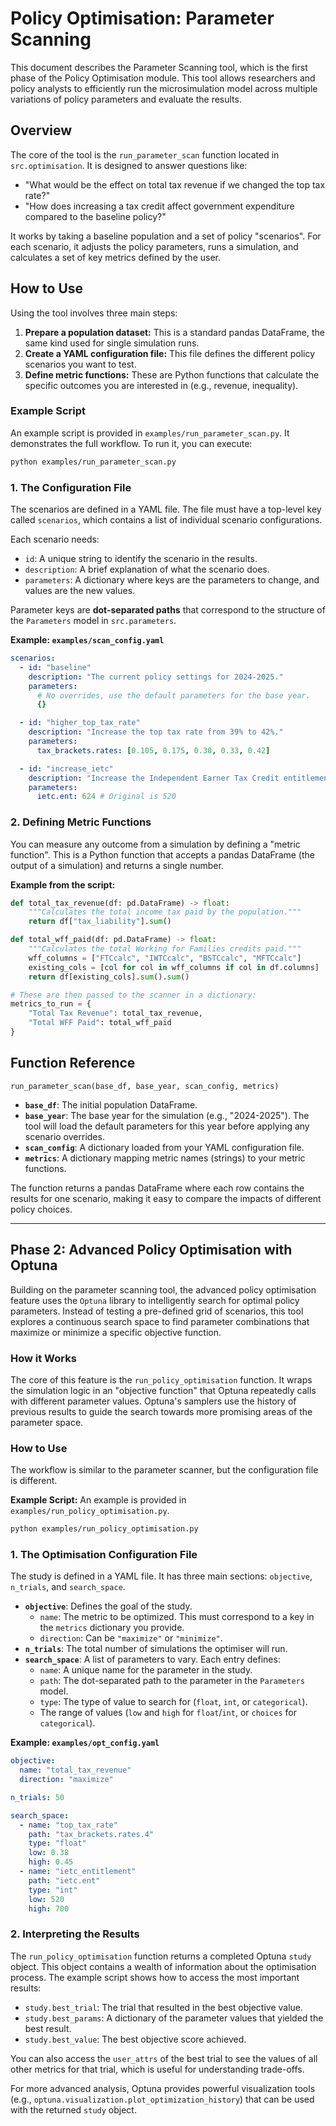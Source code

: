 # Policy Optimisation: Parameter Scanning

This document describes the Parameter Scanning tool, which is the first phase of the Policy Optimisation module. This tool allows researchers and policy analysts to efficiently run the microsimulation model across multiple variations of policy parameters and evaluate the results.

## Overview

The core of the tool is the `run_parameter_scan` function located in `src.optimisation`. It is designed to answer questions like:
- "What would be the effect on total tax revenue if we changed the top tax rate?"
- "How does increasing a tax credit affect government expenditure compared to the baseline policy?"

It works by taking a baseline population and a set of policy "scenarios". For each scenario, it adjusts the policy parameters, runs a simulation, and calculates a set of key metrics defined by the user.

## How to Use

Using the tool involves three main steps:
1.  **Prepare a population dataset:** This is a standard pandas DataFrame, the same kind used for single simulation runs.
2.  **Create a YAML configuration file:** This file defines the different policy scenarios you want to test.
3.  **Define metric functions:** These are Python functions that calculate the specific outcomes you are interested in (e.g., revenue, inequality).

### Example Script

An example script is provided in `examples/run_parameter_scan.py`. It demonstrates the full workflow. To run it, you can execute:
```bash
python examples/run_parameter_scan.py
```

### 1. The Configuration File

The scenarios are defined in a YAML file. The file must have a top-level key called `scenarios`, which contains a list of individual scenario configurations.

Each scenario needs:
- `id`: A unique string to identify the scenario in the results.
- `description`: A brief explanation of what the scenario does.
- `parameters`: A dictionary where keys are the parameters to change, and values are the new values.

Parameter keys are **dot-separated paths** that correspond to the structure of the `Parameters` model in `src.parameters`.

**Example: `examples/scan_config.yaml`**
```yaml
scenarios:
  - id: "baseline"
    description: "The current policy settings for 2024-2025."
    parameters:
      # No overrides, use the default parameters for the base year.
      {}

  - id: "higher_top_tax_rate"
    description: "Increase the top tax rate from 39% to 42%."
    parameters:
      tax_brackets.rates: [0.105, 0.175, 0.30, 0.33, 0.42]

  - id: "increase_ietc"
    description: "Increase the Independent Earner Tax Credit entitlement by 20%."
    parameters:
      ietc.ent: 624 # Original is 520
```

### 2. Defining Metric Functions

You can measure any outcome from a simulation by defining a "metric function". This is a Python function that accepts a pandas DataFrame (the output of a simulation) and returns a single number.

**Example from the script:**
```python
def total_tax_revenue(df: pd.DataFrame) -> float:
    """Calculates the total income tax paid by the population."""
    return df["tax_liability"].sum()

def total_wff_paid(df: pd.DataFrame) -> float:
    """Calculates the total Working for Families credits paid."""
    wff_columns = ["FTCcalc", "IWTCcalc", "BSTCcalc", "MFTCcalc"]
    existing_cols = [col for col in wff_columns if col in df.columns]
    return df[existing_cols].sum().sum()

# These are then passed to the scanner in a dictionary:
metrics_to_run = {
    "Total Tax Revenue": total_tax_revenue,
    "Total WFF Paid": total_wff_paid
}
```

## Function Reference

`run_parameter_scan(base_df, base_year, scan_config, metrics)`

- **`base_df`**: The initial population DataFrame.
- **`base_year`**: The base year for the simulation (e.g., "2024-2025"). The tool will load the default parameters for this year before applying any scenario overrides.
- **`scan_config`**: A dictionary loaded from your YAML configuration file.
- **`metrics`**: A dictionary mapping metric names (strings) to your metric functions.

The function returns a pandas DataFrame where each row contains the results for one scenario, making it easy to compare the impacts of different policy choices.

---

## Phase 2: Advanced Policy Optimisation with Optuna

Building on the parameter scanning tool, the advanced policy optimisation feature uses the `Optuna` library to intelligently search for optimal policy parameters. Instead of testing a pre-defined grid of scenarios, this tool explores a continuous search space to find parameter combinations that maximize or minimize a specific objective function.

### How it Works

The core of this feature is the `run_policy_optimisation` function. It wraps the simulation logic in an "objective function" that Optuna repeatedly calls with different parameter values. Optuna's samplers use the history of previous results to guide the search towards more promising areas of the parameter space.

### How to Use

The workflow is similar to the parameter scanner, but the configuration file is different.

**Example Script:**
An example is provided in `examples/run_policy_optimisation.py`.
```bash
python examples/run_policy_optimisation.py
```

### 1. The Optimisation Configuration File

The study is defined in a YAML file. It has three main sections: `objective`, `n_trials`, and `search_space`.

- **`objective`**: Defines the goal of the study.
  - `name`: The metric to be optimized. This must correspond to a key in the `metrics` dictionary you provide.
  - `direction`: Can be `"maximize"` or `"minimize"`.
- **`n_trials`**: The total number of simulations the optimiser will run.
- **`search_space`**: A list of parameters to vary. Each entry defines:
  - `name`: A unique name for the parameter in the study.
  - `path`: The dot-separated path to the parameter in the `Parameters` model.
  - `type`: The type of value to search for (`float`, `int`, or `categorical`).
  - The range of values (`low` and `high` for `float`/`int`, or `choices` for `categorical`).

**Example: `examples/opt_config.yaml`**
```yaml
objective:
  name: "total_tax_revenue"
  direction: "maximize"

n_trials: 50

search_space:
  - name: "top_tax_rate"
    path: "tax_brackets.rates.4"
    type: "float"
    low: 0.38
    high: 0.45
  - name: "ietc_entitlement"
    path: "ietc.ent"
    type: "int"
    low: 520
    high: 700
```

### 2. Interpreting the Results

The `run_policy_optimisation` function returns a completed Optuna `study` object. This object contains a wealth of information about the optimisation process. The example script shows how to access the most important results:

- `study.best_trial`: The trial that resulted in the best objective value.
- `study.best_params`: A dictionary of the parameter values that yielded the best result.
- `study.best_value`: The best objective score achieved.

You can also access the `user_attrs` of the best trial to see the values of all other metrics for that trial, which is useful for understanding trade-offs.

For more advanced analysis, Optuna provides powerful visualization tools (e.g., `optuna.visualization.plot_optimization_history`) that can be used with the returned `study` object.

